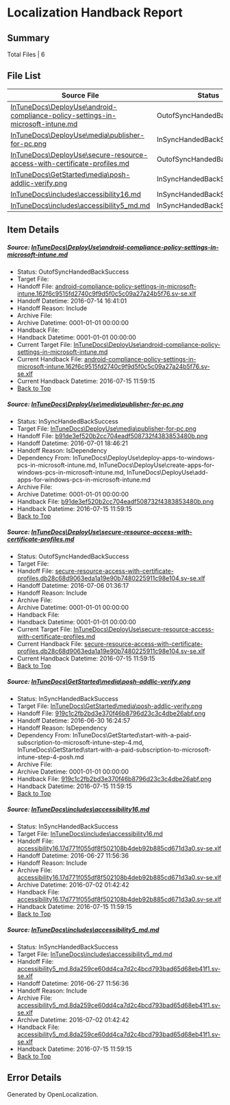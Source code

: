 # <a name='report-top'></a> Localization Handback Report

## Summary
 Total Files | 6

## File List
 Source File | Status | Details 
 ----------- | ------ | ------- 
 [InTuneDocs\DeployUse\android-compliance-policy-settings-in-microsoft-intune.md](https://github.com/Microsoft/IntuneDocs-pr/blob/359f76daa35a14e4107a9e03c6a1b1f4d1215777/InTuneDocs/DeployUse/android-compliance-policy-settings-in-microsoft-intune.md) | OutofSyncHandedBackSuccess | [Details](#38763f73ebb3e6d629c2e7ea43ad34514a8b3ad512)
 [InTuneDocs\DeployUse\media\publisher-for-pc.png](https://github.com/Microsoft/IntuneDocs-pr/blob/75ab39f59afa27190ac87e792b143df237eef6c4/InTuneDocs/DeployUse/media/publisher-for-pc.png) | InSyncHandedBackSuccess | [Details](#b91de3ef520b2cc704eadf508732f4383853480b195)
 [InTuneDocs\DeployUse\secure-resource-access-with-certificate-profiles.md](https://github.com/Microsoft/IntuneDocs-pr/blob/f79c4d3844bf08d7fa2cbe303e6dc6199db42f14/InTuneDocs/DeployUse/secure-resource-access-with-certificate-profiles.md) | OutofSyncHandedBackSuccess | [Details](#afe108940173ad5fc445c411cd5110a35d768632234)
 [InTuneDocs\GetStarted\media\posh-addlic-verify.png](https://github.com/Microsoft/IntuneDocs-pr/blob/ed26d65b98a0ae1bbc4fbac682fb53fddd50b4e5/InTuneDocs/GetStarted/media/posh-addlic-verify.png) | InSyncHandedBackSuccess | [Details](#919c1c2fb2bd3e370f46b8796d23c3c4dbe26abf510)
 [InTuneDocs\includes\accessibility16.md](https://github.com/Microsoft/IntuneDocs-pr/blob/56ab8c21f7da490c3bf0d541c7026e2ed84926dd/InTuneDocs/includes/accessibility16.md) | InSyncHandedBackSuccess | [Details](#9052b406bb1f59ee9e9d493b21756da8ea385475567)
 [InTuneDocs\includes\accessibility5_md.md](https://github.com/Microsoft/IntuneDocs-pr/blob/56ab8c21f7da490c3bf0d541c7026e2ed84926dd/InTuneDocs/includes/accessibility5_md.md) | InSyncHandedBackSuccess | [Details](#f410f8314e8f5c884080b71f6146cedb4eadfb56579)

## Item Details
##### <a name='38763f73ebb3e6d629c2e7ea43ad34514a8b3ad512'></a> Source: [InTuneDocs\DeployUse\android-compliance-policy-settings-in-microsoft-intune.md](https://github.com/Microsoft/IntuneDocs-pr/blob/359f76daa35a14e4107a9e03c6a1b1f4d1215777/InTuneDocs/DeployUse/android-compliance-policy-settings-in-microsoft-intune.md)
* Status: OutofSyncHandedBackSuccess
* Target File: 
* Handoff File: [android-compliance-policy-settings-in-microsoft-intune.162f6c9515fd2740c9f9d5f0c5c09a27a24b5f76.sv-se.xlf](https://github.com/Microsoft/EM.handoff/blob/bae954dad3569d9c3a7501b3afa09be448de793a/ol-handoff/Microsoft/IntuneDocs-pr.sv-se/master/android-compliance-policy-settings-in-microsoft-intune.162f6c9515fd2740c9f9d5f0c5c09a27a24b5f76.sv-se.xlf)
* Handoff Datetime: 2016-07-14 16:41:01
* Handoff Reason: Include
* Archive File: 
* Archive Datetime: 0001-01-01 00:00:00
* Handback File: 
* Handback Datetime: 0001-01-01 00:00:00
* Current Target File: [InTuneDocs\DeployUse\android-compliance-policy-settings-in-microsoft-intune.md](https://github.com/Microsoft/IntuneDocs-pr.sv-se/blob/59fb8e378a685e95b72dae8a7e982acde5fcc589/InTuneDocs/DeployUse/android-compliance-policy-settings-in-microsoft-intune.md)
* Current Handback File: [android-compliance-policy-settings-in-microsoft-intune.162f6c9515fd2740c9f9d5f0c5c09a27a24b5f76.sv-se.xlf](https://github.com/Microsoft/EM.handback/blob/df5af9fb4d64b48c8d8b30fac724dbbd9b0dc411/ol-handback/Microsoft/IntuneDocs-pr.sv-se/master/android-compliance-policy-settings-in-microsoft-intune.162f6c9515fd2740c9f9d5f0c5c09a27a24b5f76.sv-se.xlf)
* Current Handback Datetime: 2016-07-15 11:59:15
* [Back to Top](#report-top)

##### <a name='b91de3ef520b2cc704eadf508732f4383853480b195'></a> Source: [InTuneDocs\DeployUse\media\publisher-for-pc.png](https://github.com/Microsoft/IntuneDocs-pr/blob/75ab39f59afa27190ac87e792b143df237eef6c4/InTuneDocs/DeployUse/media/publisher-for-pc.png)
* Status: InSyncHandedBackSuccess
* Target File: [InTuneDocs\DeployUse\media\publisher-for-pc.png](https://github.com/Microsoft/IntuneDocs-pr.sv-se/blob/59fb8e378a685e95b72dae8a7e982acde5fcc589/InTuneDocs/DeployUse/media/publisher-for-pc.png)
* Handoff File: [b91de3ef520b2cc704eadf508732f4383853480b.png](https://github.com/Microsoft/EM.handoff/blob/cff4ab8af2b67d481e739a473d97e45df46ba86a/ol-handoff/Microsoft/IntuneDocs-pr.sv-se/master/b91de3ef520b2cc704eadf508732f4383853480b.png)
* Handoff Datetime: 2016-07-01 18:46:21
* Handoff Reason: IsDependency
* Dependency From: InTuneDocs\DeployUse\deploy-apps-to-windows-pcs-in-microsoft-intune.md, InTuneDocs\DeployUse\create-apps-for-windows-pcs-in-microsoft-intune.md, InTuneDocs\DeployUse\add-apps-for-windows-pcs-in-microsoft-intune.md
* Archive File: 
* Archive Datetime: 0001-01-01 00:00:00
* Handback File: [b91de3ef520b2cc704eadf508732f4383853480b.png](https://github.com/Microsoft/EM.handback/blob/df5af9fb4d64b48c8d8b30fac724dbbd9b0dc411/ol-handback/Microsoft/IntuneDocs-pr.sv-se/master/b91de3ef520b2cc704eadf508732f4383853480b.png)
* Handback Datetime: 2016-07-15 11:59:15
* [Back to Top](#report-top)

##### <a name='afe108940173ad5fc445c411cd5110a35d768632234'></a> Source: [InTuneDocs\DeployUse\secure-resource-access-with-certificate-profiles.md](https://github.com/Microsoft/IntuneDocs-pr/blob/f79c4d3844bf08d7fa2cbe303e6dc6199db42f14/InTuneDocs/DeployUse/secure-resource-access-with-certificate-profiles.md)
* Status: OutofSyncHandedBackSuccess
* Target File: 
* Handoff File: [secure-resource-access-with-certificate-profiles.db28c68d9063eda1a19e90b7480225911c98e104.sv-se.xlf](https://github.com/Microsoft/EM.handoff/blob/a68ea89b1171e1a3f25d743e7b851d9dc3d8fc17/ol-handoff/Microsoft/IntuneDocs-pr.sv-se/master/secure-resource-access-with-certificate-profiles.db28c68d9063eda1a19e90b7480225911c98e104.sv-se.xlf)
* Handoff Datetime: 2016-07-06 01:36:17
* Handoff Reason: Include
* Archive File: 
* Archive Datetime: 0001-01-01 00:00:00
* Handback File: 
* Handback Datetime: 0001-01-01 00:00:00
* Current Target File: [InTuneDocs\DeployUse\secure-resource-access-with-certificate-profiles.md](https://github.com/Microsoft/IntuneDocs-pr.sv-se/blob/59fb8e378a685e95b72dae8a7e982acde5fcc589/InTuneDocs/DeployUse/secure-resource-access-with-certificate-profiles.md)
* Current Handback File: [secure-resource-access-with-certificate-profiles.db28c68d9063eda1a19e90b7480225911c98e104.sv-se.xlf](https://github.com/Microsoft/EM.handback/blob/df5af9fb4d64b48c8d8b30fac724dbbd9b0dc411/ol-handback/Microsoft/IntuneDocs-pr.sv-se/master/secure-resource-access-with-certificate-profiles.db28c68d9063eda1a19e90b7480225911c98e104.sv-se.xlf)
* Current Handback Datetime: 2016-07-15 11:59:15
* [Back to Top](#report-top)

##### <a name='919c1c2fb2bd3e370f46b8796d23c3c4dbe26abf510'></a> Source: [InTuneDocs\GetStarted\media\posh-addlic-verify.png](https://github.com/Microsoft/IntuneDocs-pr/blob/ed26d65b98a0ae1bbc4fbac682fb53fddd50b4e5/InTuneDocs/GetStarted/media/posh-addlic-verify.png)
* Status: InSyncHandedBackSuccess
* Target File: [InTuneDocs\GetStarted\media\posh-addlic-verify.png](https://github.com/Microsoft/IntuneDocs-pr.sv-se/blob/59fb8e378a685e95b72dae8a7e982acde5fcc589/InTuneDocs/GetStarted/media/posh-addlic-verify.png)
* Handoff File: [919c1c2fb2bd3e370f46b8796d23c3c4dbe26abf.png](https://github.com/Microsoft/EM.handoff/blob/eaf53ef15ba89bafde7c914aac19d40002fff3aa/ol-handoff/Microsoft/IntuneDocs-pr.sv-se/master/919c1c2fb2bd3e370f46b8796d23c3c4dbe26abf.png)
* Handoff Datetime: 2016-06-30 16:24:57
* Handoff Reason: IsDependency
* Dependency From: InTuneDocs\GetStarted\start-with-a-paid-subscription-to-microsoft-intune-step-4.md, InTuneDocs\GetStarted\start-with-a-paid-subscription-to-microsoft-intune-step-4-posh.md
* Archive File: 
* Archive Datetime: 0001-01-01 00:00:00
* Handback File: [919c1c2fb2bd3e370f46b8796d23c3c4dbe26abf.png](https://github.com/Microsoft/EM.handback/blob/df5af9fb4d64b48c8d8b30fac724dbbd9b0dc411/ol-handback/Microsoft/IntuneDocs-pr.sv-se/master/919c1c2fb2bd3e370f46b8796d23c3c4dbe26abf.png)
* Handback Datetime: 2016-07-15 11:59:15
* [Back to Top](#report-top)

##### <a name='9052b406bb1f59ee9e9d493b21756da8ea385475567'></a> Source: [InTuneDocs\includes\accessibility16.md](https://github.com/Microsoft/IntuneDocs-pr/blob/56ab8c21f7da490c3bf0d541c7026e2ed84926dd/InTuneDocs/includes/accessibility16.md)
* Status: InSyncHandedBackSuccess
* Target File: [InTuneDocs\includes\accessibility16.md](https://github.com/Microsoft/IntuneDocs-pr.sv-se/blob/59fb8e378a685e95b72dae8a7e982acde5fcc589/InTuneDocs/includes/accessibility16.md)
* Handoff File: [accessibility16.17d771f055df8f502108b4deb92b885cd671d3a0.sv-se.xlf](https://github.com/Microsoft/EM.handoff/blob/0dd1cdd2bf038c568241ea24f554069c2cedc934/ol-handoff/Microsoft/IntuneDocs-pr.sv-se/master/accessibility16.17d771f055df8f502108b4deb92b885cd671d3a0.sv-se.xlf)
* Handoff Datetime: 2016-06-27 11:56:36
* Handoff Reason: Include
* Archive File: [accessibility16.17d771f055df8f502108b4deb92b885cd671d3a0.sv-se.xlf](https://github.com/Microsoft/EM.handoff/blob/6647a9fd3b025f6ba1638a28c09bdbdaa19ca091/ol-handoff/Microsoft/IntuneDocs-pr.sv-se/master/archive/accessibility16.17d771f055df8f502108b4deb92b885cd671d3a0.sv-se.xlf)
* Archive Datetime: 2016-07-02 01:42:42
* Handback File: [accessibility16.17d771f055df8f502108b4deb92b885cd671d3a0.sv-se.xlf](https://github.com/Microsoft/EM.handback/blob/df5af9fb4d64b48c8d8b30fac724dbbd9b0dc411/ol-handback/Microsoft/IntuneDocs-pr.sv-se/master/accessibility16.17d771f055df8f502108b4deb92b885cd671d3a0.sv-se.xlf)
* Handback Datetime: 2016-07-15 11:59:15
* [Back to Top](#report-top)

##### <a name='f410f8314e8f5c884080b71f6146cedb4eadfb56579'></a> Source: [InTuneDocs\includes\accessibility5_md.md](https://github.com/Microsoft/IntuneDocs-pr/blob/56ab8c21f7da490c3bf0d541c7026e2ed84926dd/InTuneDocs/includes/accessibility5_md.md)
* Status: InSyncHandedBackSuccess
* Target File: [InTuneDocs\includes\accessibility5_md.md](https://github.com/Microsoft/IntuneDocs-pr.sv-se/blob/59fb8e378a685e95b72dae8a7e982acde5fcc589/InTuneDocs/includes/accessibility5_md.md)
* Handoff File: [accessibility5_md.8da259ce60dd4ca7d2c4bcd793bad65d68eb41f1.sv-se.xlf](https://github.com/Microsoft/EM.handoff/blob/0dd1cdd2bf038c568241ea24f554069c2cedc934/ol-handoff/Microsoft/IntuneDocs-pr.sv-se/master/accessibility5_md.8da259ce60dd4ca7d2c4bcd793bad65d68eb41f1.sv-se.xlf)
* Handoff Datetime: 2016-06-27 11:56:36
* Handoff Reason: Include
* Archive File: [accessibility5_md.8da259ce60dd4ca7d2c4bcd793bad65d68eb41f1.sv-se.xlf](https://github.com/Microsoft/EM.handoff/blob/6647a9fd3b025f6ba1638a28c09bdbdaa19ca091/ol-handoff/Microsoft/IntuneDocs-pr.sv-se/master/archive/accessibility5_md.8da259ce60dd4ca7d2c4bcd793bad65d68eb41f1.sv-se.xlf)
* Archive Datetime: 2016-07-02 01:42:42
* Handback File: [accessibility5_md.8da259ce60dd4ca7d2c4bcd793bad65d68eb41f1.sv-se.xlf](https://github.com/Microsoft/EM.handback/blob/df5af9fb4d64b48c8d8b30fac724dbbd9b0dc411/ol-handback/Microsoft/IntuneDocs-pr.sv-se/master/accessibility5_md.8da259ce60dd4ca7d2c4bcd793bad65d68eb41f1.sv-se.xlf)
* Handback Datetime: 2016-07-15 11:59:15
* [Back to Top](#report-top)


## Error Details

Generated by OpenLocalization.
